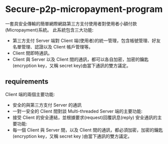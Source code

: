 # Secure-p2p-micropayment-program

一套具安全傳輸的簡單網際網路第三方支付使用者對使用者小額付款(Micropayment)系統。
此系統包含三大功能:
- 第三方支付 Server 端對 Client 端(使用者)的統一管理，包含帳號管理、好友 名單管理、認證以及 Client 帳戶管理等。
- Client 間即時通訊。
- Client 與 Server 以及 Client 間的通訊，都可以各自加密，加密的鑰匙(encryption key，又稱 secret key)由當下通訊的雙方議定。

## requirements

Client 端的兩個主要功能:
- 安全的與第三方支付 Server 的通訊
- 一對一安全的 Client 間對談
Multi-threaded Server 端的主要功能:
- 接受 Client 的安全連結，並根據要求(request)回覆訊息(reply)
安全通訊的主要功能:
- 每一個 Client 與 Server 間，以及 Client 間的通訊，都必須加密，加密的鑰匙 (encryption key，又稱 secret key )由當下通訊的雙方議定。
